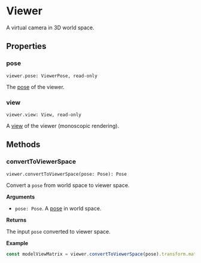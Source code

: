 # Viewer

A virtual camera in 3D world space.

## Properties

### pose

`viewer.pose: ViewerPose, read-only`

The [pose](viewer-pose.md) of the viewer.

### view

`viewer.view: View, read-only`

A [view](view.md) of the viewer (monoscopic rendering).

## Methods

### convertToViewerSpace

`viewer.convertToViewerSpace(pose: Pose): Pose`

Convert a `pose` from world space to viewer space.

**Arguments**

* `pose: Pose`. A [pose](pose.md) in world space.

**Returns**

The input `pose` converted to viewer space.

**Example**

```js
const modelViewMatrix = viewer.convertToViewerSpace(pose).transform.matrix;
```